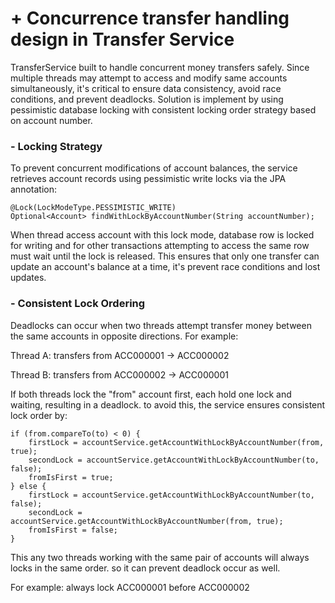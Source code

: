 # + Concurrence transfer handling design in Transfer Service

TransferService built to handle concurrent money transfers safely. Since multiple threads may attempt to access and modify same accounts simultaneously, 
it's critical to ensure data consistency, avoid race conditions, and prevent deadlocks. 
Solution is implement by using pessimistic database locking with consistent locking order strategy based on account number.

### - Locking Strategy
To prevent concurrent modifications of account balances, the service retrieves account records using pessimistic write locks via the JPA annotation:

```
@Lock(LockModeType.PESSIMISTIC_WRITE)
Optional<Account> findWithLockByAccountNumber(String accountNumber);
```
When thread access account with this lock mode, 
database row is locked for writing and for other transactions attempting to access the same row 
must wait until the lock is released. This ensures that only one transfer can update an 
account's balance at a time, it's prevent race conditions and lost updates.

### - Consistent Lock Ordering
Deadlocks can occur when two threads attempt transfer money between the same accounts in opposite directions. 
For example:

Thread A: transfers from ACC000001 → ACC000002

Thread B: transfers from ACC000002 → ACC000001

If both threads lock the "from" account first, each hold one lock and waiting, resulting in a deadlock.
to avoid this, the service ensures consistent lock order by:
```
if (from.compareTo(to) < 0) {
    firstLock = accountService.getAccountWithLockByAccountNumber(from, true);
    secondLock = accountService.getAccountWithLockByAccountNumber(to, false);
    fromIsFirst = true;
} else {
    firstLock = accountService.getAccountWithLockByAccountNumber(to, false);
    secondLock = accountService.getAccountWithLockByAccountNumber(from, true);
    fromIsFirst = false;
}
```
This any two threads working with the same pair of accounts will always locks in the same order.
so it can prevent deadlock occur as well.

For example: always lock ACC000001 before ACC000002
